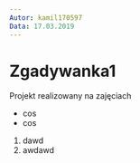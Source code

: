 ```yaml
---
Autor: kamil170597
Data: 17.03.2019
---
```

# Zgadywanka1
Projekt realizowany na zajęciach

- cos
- cos


1. dawd
2. awdawd
